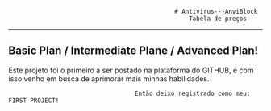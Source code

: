                                                   # Antivirus---AnviBlock
                                                      Tabela de preços
------------------------------------------------   
Basic Plan / Intermediate Plane / Advanced Plan!
------------------------------------------------

Este projeto foi o primeiro a ser postado na plataforma do GITHUB, e com isso venho em busca de aprimorar mais minhas habilidades.

                                       Então deixo registrado como meu: FIRST PROJECT!
